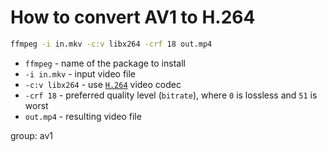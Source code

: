 # How to convert AV1 to H.264

```bash
ffmpeg -i in.mkv -c:v libx264 -crf 18 out.mp4
```

- `ffmpeg` - name of the package to install
- `-i in.mkv` - input video file
- `-c:v libx264` - use [`H.264`](/ffmpeg/best-quality-for-h264-codec) video codec
- `-crf 18` - preferred quality level (`bitrate`), where `0` is lossless and `51` is worst
- `out.mp4` - resulting video file

group: av1


